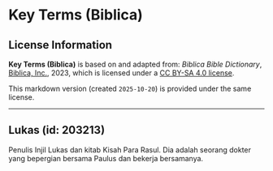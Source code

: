 # Key Terms (Biblica)

## License Information

**Key Terms (Biblica)** is based on and adapted from: _Biblica Bible Dictionary_, [Biblica, Inc.](https://www.biblica.com/), 2023, which is licensed under a [CC BY-SA 4.0 license](https://creativecommons.org/licenses/by-sa/4.0/legalcode.en).

This markdown version (created `2025-10-20`) is provided under the same license.



--------------------------------

## Lukas (id: 203213)

Penulis Injil Lukas dan kitab Kisah Para Rasul. Dia adalah seorang dokter yang bepergian bersama Paulus dan bekerja bersamanya.


